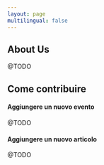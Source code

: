 ```yaml
---
layout: page
multilingual: false
---
```


## About Us

@TODO


## Come contribuire

#### Aggiungere un nuovo evento

@TODO

#### Aggiungere un nuovo articolo

@TODO
